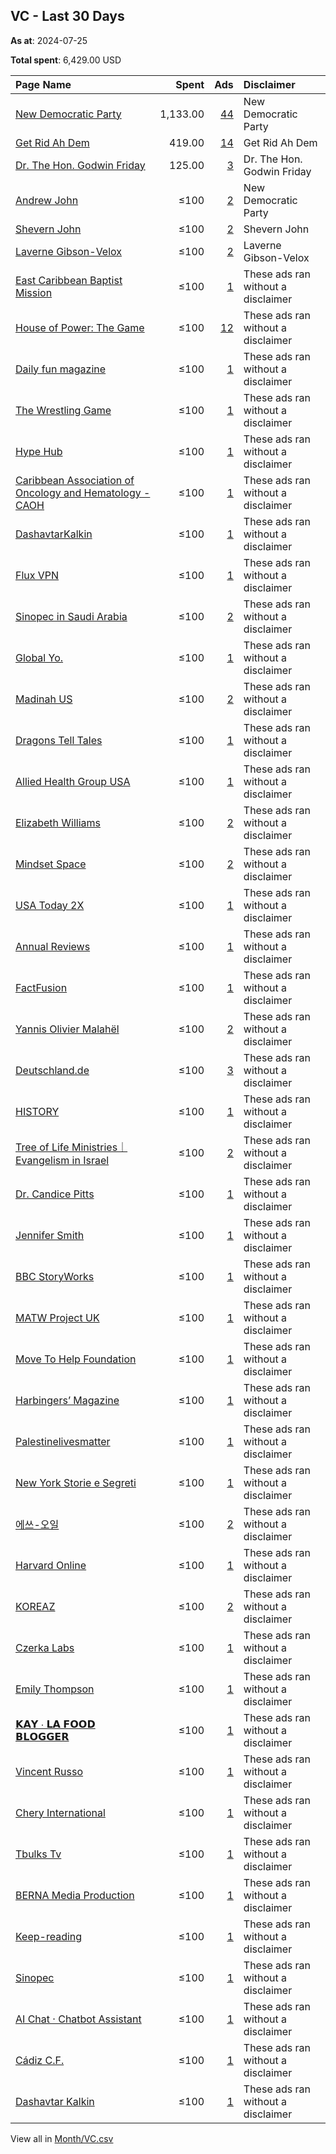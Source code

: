 ## VC - Last 30 Days
**As at**: 2024-07-25

**Total spent**: 6,429.00 USD

|Page Name|Spent|Ads|Disclaimer|
|:---|---:|---:|:---|
|[New Democratic Party](https://www.facebook.com/335129206031)|1,133.00|[44](https://www.facebook.com/ads/library/?active_status=all&ad_type=political_and_issue_ads&country=VC&view_all_page_id=335129206031&search_type=page&media_type=all)|New Democratic Party|
|[Get Rid Ah Dem](https://www.facebook.com/675823195926658)|419.00|[14](https://www.facebook.com/ads/library/?active_status=all&ad_type=political_and_issue_ads&country=VC&view_all_page_id=675823195926658&search_type=page&media_type=all)|Get Rid Ah Dem|
|[Dr. The Hon. Godwin Friday](https://www.facebook.com/340141731122)|125.00|[3](https://www.facebook.com/ads/library/?active_status=all&ad_type=political_and_issue_ads&country=VC&view_all_page_id=340141731122&search_type=page&media_type=all)|Dr. The Hon. Godwin Friday|
|[Andrew John](https://www.facebook.com/221910377676468)|≤100|[2](https://www.facebook.com/ads/library/?active_status=all&ad_type=political_and_issue_ads&country=VC&view_all_page_id=221910377676468&search_type=page&media_type=all)|New Democratic Party|
|[Shevern John](https://www.facebook.com/107984034411641)|≤100|[2](https://www.facebook.com/ads/library/?active_status=all&ad_type=political_and_issue_ads&country=VC&view_all_page_id=107984034411641&search_type=page&media_type=all)|Shevern John|
|[Laverne Gibson-Velox](https://www.facebook.com/100532385121912)|≤100|[2](https://www.facebook.com/ads/library/?active_status=all&ad_type=political_and_issue_ads&country=VC&view_all_page_id=100532385121912&search_type=page&media_type=all)|Laverne Gibson-Velox|
|[East Caribbean Baptist Mission](https://www.facebook.com/223919137756118)|≤100|[1](https://www.facebook.com/ads/library/?active_status=all&ad_type=political_and_issue_ads&country=VC&view_all_page_id=223919137756118&search_type=page&media_type=all)|These ads ran without a disclaimer|
|[House of Power: The Game](https://www.facebook.com/101869252545585)|≤100|[12](https://www.facebook.com/ads/library/?active_status=all&ad_type=political_and_issue_ads&country=VC&view_all_page_id=101869252545585&search_type=page&media_type=all)|These ads ran without a disclaimer|
|[Daily fun magazine](https://www.facebook.com/178355362032581)|≤100|[1](https://www.facebook.com/ads/library/?active_status=all&ad_type=political_and_issue_ads&country=VC&view_all_page_id=178355362032581&search_type=page&media_type=all)|These ads ran without a disclaimer|
|[The Wrestling Game](https://www.facebook.com/138278482866502)|≤100|[1](https://www.facebook.com/ads/library/?active_status=all&ad_type=political_and_issue_ads&country=VC&view_all_page_id=138278482866502&search_type=page&media_type=all)|These ads ran without a disclaimer|
|[Hype Hub](https://www.facebook.com/104387498728560)|≤100|[1](https://www.facebook.com/ads/library/?active_status=all&ad_type=political_and_issue_ads&country=VC&view_all_page_id=104387498728560&search_type=page&media_type=all)|These ads ran without a disclaimer|
|[Caribbean Association of Oncology and Hematology - CAOH](https://www.facebook.com/294997477604781)|≤100|[1](https://www.facebook.com/ads/library/?active_status=all&ad_type=political_and_issue_ads&country=VC&view_all_page_id=294997477604781&search_type=page&media_type=all)|These ads ran without a disclaimer|
|[DashavtarKalkin](https://www.facebook.com/105937224559773)|≤100|[1](https://www.facebook.com/ads/library/?active_status=all&ad_type=political_and_issue_ads&country=VC&view_all_page_id=105937224559773&search_type=page&media_type=all)|These ads ran without a disclaimer|
|[Flux VPN](https://www.facebook.com/339932985874704)|≤100|[1](https://www.facebook.com/ads/library/?active_status=all&ad_type=political_and_issue_ads&country=VC&view_all_page_id=339932985874704&search_type=page&media_type=all)|These ads ran without a disclaimer|
|[Sinopec in Saudi Arabia](https://www.facebook.com/366941060700822)|≤100|[2](https://www.facebook.com/ads/library/?active_status=all&ad_type=political_and_issue_ads&country=VC&view_all_page_id=366941060700822&search_type=page&media_type=all)|These ads ran without a disclaimer|
|[Global Yo.](https://www.facebook.com/101512779421553)|≤100|[1](https://www.facebook.com/ads/library/?active_status=all&ad_type=political_and_issue_ads&country=VC&view_all_page_id=101512779421553&search_type=page&media_type=all)|These ads ran without a disclaimer|
|[Madinah US](https://www.facebook.com/108245017766966)|≤100|[2](https://www.facebook.com/ads/library/?active_status=all&ad_type=political_and_issue_ads&country=VC&view_all_page_id=108245017766966&search_type=page&media_type=all)|These ads ran without a disclaimer|
|[Dragons Tell Tales](https://www.facebook.com/107117445556367)|≤100|[1](https://www.facebook.com/ads/library/?active_status=all&ad_type=political_and_issue_ads&country=VC&view_all_page_id=107117445556367&search_type=page&media_type=all)|These ads ran without a disclaimer|
|[Allied Health Group USA](https://www.facebook.com/123465590650551)|≤100|[1](https://www.facebook.com/ads/library/?active_status=all&ad_type=political_and_issue_ads&country=VC&view_all_page_id=123465590650551&search_type=page&media_type=all)|These ads ran without a disclaimer|
|[Elizabeth Williams](https://www.facebook.com/272782365921087)|≤100|[2](https://www.facebook.com/ads/library/?active_status=all&ad_type=political_and_issue_ads&country=VC&view_all_page_id=272782365921087&search_type=page&media_type=all)|These ads ran without a disclaimer|
|[Mindset Space](https://www.facebook.com/105530964798165)|≤100|[2](https://www.facebook.com/ads/library/?active_status=all&ad_type=political_and_issue_ads&country=VC&view_all_page_id=105530964798165&search_type=page&media_type=all)|These ads ran without a disclaimer|
|[USA Today 2X](https://www.facebook.com/229087490286658)|≤100|[1](https://www.facebook.com/ads/library/?active_status=all&ad_type=political_and_issue_ads&country=VC&view_all_page_id=229087490286658&search_type=page&media_type=all)|These ads ran without a disclaimer|
|[Annual Reviews](https://www.facebook.com/19595510126)|≤100|[1](https://www.facebook.com/ads/library/?active_status=all&ad_type=political_and_issue_ads&country=VC&view_all_page_id=19595510126&search_type=page&media_type=all)|These ads ran without a disclaimer|
|[FactFusion](https://www.facebook.com/114025938452734)|≤100|[1](https://www.facebook.com/ads/library/?active_status=all&ad_type=political_and_issue_ads&country=VC&view_all_page_id=114025938452734&search_type=page&media_type=all)|These ads ran without a disclaimer|
|[Yannis Olivier Malahël](https://www.facebook.com/104440629283175)|≤100|[2](https://www.facebook.com/ads/library/?active_status=all&ad_type=political_and_issue_ads&country=VC&view_all_page_id=104440629283175&search_type=page&media_type=all)|These ads ran without a disclaimer|
|[Deutschland.de](https://www.facebook.com/31292782350)|≤100|[3](https://www.facebook.com/ads/library/?active_status=all&ad_type=political_and_issue_ads&country=VC&view_all_page_id=31292782350&search_type=page&media_type=all)|These ads ran without a disclaimer|
|[HISTORY](https://www.facebook.com/238044912896496)|≤100|[1](https://www.facebook.com/ads/library/?active_status=all&ad_type=political_and_issue_ads&country=VC&view_all_page_id=238044912896496&search_type=page&media_type=all)|These ads ran without a disclaimer|
|[Tree of Life Ministries｜Evangelism in Israel](https://www.facebook.com/117592091643709)|≤100|[2](https://www.facebook.com/ads/library/?active_status=all&ad_type=political_and_issue_ads&country=VC&view_all_page_id=117592091643709&search_type=page&media_type=all)|These ads ran without a disclaimer|
|[Dr. Candice Pitts](https://www.facebook.com/2454869457857913)|≤100|[1](https://www.facebook.com/ads/library/?active_status=all&ad_type=political_and_issue_ads&country=VC&view_all_page_id=2454869457857913&search_type=page&media_type=all)|These ads ran without a disclaimer|
|[Jennifer Smith](https://www.facebook.com/255177487682058)|≤100|[1](https://www.facebook.com/ads/library/?active_status=all&ad_type=political_and_issue_ads&country=VC&view_all_page_id=255177487682058&search_type=page&media_type=all)|These ads ran without a disclaimer|
|[BBC StoryWorks](https://www.facebook.com/1834313933459789)|≤100|[1](https://www.facebook.com/ads/library/?active_status=all&ad_type=political_and_issue_ads&country=VC&view_all_page_id=1834313933459789&search_type=page&media_type=all)|These ads ran without a disclaimer|
|[MATW Project UK](https://www.facebook.com/108645754989425)|≤100|[1](https://www.facebook.com/ads/library/?active_status=all&ad_type=political_and_issue_ads&country=VC&view_all_page_id=108645754989425&search_type=page&media_type=all)|These ads ran without a disclaimer|
|[Move To Help Foundation](https://www.facebook.com/185561295623272)|≤100|[1](https://www.facebook.com/ads/library/?active_status=all&ad_type=political_and_issue_ads&country=VC&view_all_page_id=185561295623272&search_type=page&media_type=all)|These ads ran without a disclaimer|
|[Harbingers’ Magazine](https://www.facebook.com/102479128843816)|≤100|[1](https://www.facebook.com/ads/library/?active_status=all&ad_type=political_and_issue_ads&country=VC&view_all_page_id=102479128843816&search_type=page&media_type=all)|These ads ran without a disclaimer|
|[Palestinelivesmatter](https://www.facebook.com/211928638679961)|≤100|[1](https://www.facebook.com/ads/library/?active_status=all&ad_type=political_and_issue_ads&country=VC&view_all_page_id=211928638679961&search_type=page&media_type=all)|These ads ran without a disclaimer|
|[New York Storie e Segreti](https://www.facebook.com/113600390545447)|≤100|[1](https://www.facebook.com/ads/library/?active_status=all&ad_type=political_and_issue_ads&country=VC&view_all_page_id=113600390545447&search_type=page&media_type=all)|These ads ran without a disclaimer|
|[에쓰-오일](https://www.facebook.com/1183197131713150)|≤100|[2](https://www.facebook.com/ads/library/?active_status=all&ad_type=political_and_issue_ads&country=VC&view_all_page_id=1183197131713150&search_type=page&media_type=all)|These ads ran without a disclaimer|
|[Harvard Online](https://www.facebook.com/187429968296722)|≤100|[1](https://www.facebook.com/ads/library/?active_status=all&ad_type=political_and_issue_ads&country=VC&view_all_page_id=187429968296722&search_type=page&media_type=all)|These ads ran without a disclaimer|
|[KOREAZ](https://www.facebook.com/223745337716768)|≤100|[2](https://www.facebook.com/ads/library/?active_status=all&ad_type=political_and_issue_ads&country=VC&view_all_page_id=223745337716768&search_type=page&media_type=all)|These ads ran without a disclaimer|
|[Czerka Labs](https://www.facebook.com/290457440821141)|≤100|[1](https://www.facebook.com/ads/library/?active_status=all&ad_type=political_and_issue_ads&country=VC&view_all_page_id=290457440821141&search_type=page&media_type=all)|These ads ran without a disclaimer|
|[Emily Thompson](https://www.facebook.com/251832491354065)|≤100|[1](https://www.facebook.com/ads/library/?active_status=all&ad_type=political_and_issue_ads&country=VC&view_all_page_id=251832491354065&search_type=page&media_type=all)|These ads ran without a disclaimer|
|[𝗞𝗔𝗬 ∙ 𝗟𝗔 𝗙𝗢𝗢𝗗 𝗕𝗟𝗢𝗚𝗚𝗘𝗥](https://www.facebook.com/102690945081743)|≤100|[1](https://www.facebook.com/ads/library/?active_status=all&ad_type=political_and_issue_ads&country=VC&view_all_page_id=102690945081743&search_type=page&media_type=all)|These ads ran without a disclaimer|
|[Vincent Russo](https://www.facebook.com/108619972038603)|≤100|[1](https://www.facebook.com/ads/library/?active_status=all&ad_type=political_and_issue_ads&country=VC&view_all_page_id=108619972038603&search_type=page&media_type=all)|These ads ran without a disclaimer|
|[Chery International](https://www.facebook.com/1493551577321676)|≤100|[1](https://www.facebook.com/ads/library/?active_status=all&ad_type=political_and_issue_ads&country=VC&view_all_page_id=1493551577321676&search_type=page&media_type=all)|These ads ran without a disclaimer|
|[Tbulks Tv](https://www.facebook.com/158981418104763)|≤100|[1](https://www.facebook.com/ads/library/?active_status=all&ad_type=political_and_issue_ads&country=VC&view_all_page_id=158981418104763&search_type=page&media_type=all)|These ads ran without a disclaimer|
|[BERNA Media Production](https://www.facebook.com/100451442088817)|≤100|[1](https://www.facebook.com/ads/library/?active_status=all&ad_type=political_and_issue_ads&country=VC&view_all_page_id=100451442088817&search_type=page&media_type=all)|These ads ran without a disclaimer|
|[Keep-reading](https://www.facebook.com/106582528748492)|≤100|[1](https://www.facebook.com/ads/library/?active_status=all&ad_type=political_and_issue_ads&country=VC&view_all_page_id=106582528748492&search_type=page&media_type=all)|These ads ran without a disclaimer|
|[Sinopec](https://www.facebook.com/1061420730573798)|≤100|[1](https://www.facebook.com/ads/library/?active_status=all&ad_type=political_and_issue_ads&country=VC&view_all_page_id=1061420730573798&search_type=page&media_type=all)|These ads ran without a disclaimer|
|[AI Chat · Chatbot Assistant](https://www.facebook.com/2012617162329822)|≤100|[1](https://www.facebook.com/ads/library/?active_status=all&ad_type=political_and_issue_ads&country=VC&view_all_page_id=2012617162329822&search_type=page&media_type=all)|These ads ran without a disclaimer|
|[Cádiz C.F.](https://www.facebook.com/327476234897)|≤100|[1](https://www.facebook.com/ads/library/?active_status=all&ad_type=political_and_issue_ads&country=VC&view_all_page_id=327476234897&search_type=page&media_type=all)|These ads ran without a disclaimer|
|[Dashavtar Kalkin](https://www.facebook.com/594585387902578)|≤100|[1](https://www.facebook.com/ads/library/?active_status=all&ad_type=political_and_issue_ads&country=VC&view_all_page_id=594585387902578&search_type=page&media_type=all)|These ads ran without a disclaimer|

View all in [Month/VC.csv](../../MetaData/Month/VC.csv)
